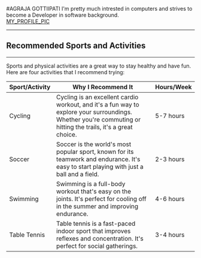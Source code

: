 #AGRAJA GOTTIIPATI
I'm pretty much intrested in computers and strives to become a Developer in software background.
<br>
[MY_PROFILE_PIC](https://github.com/Argon07/my2-Gottipati/blob/main/WhatsApp%20Image%202023-09-05%20at%205.49.10%20PM.jpeg)

---

## Recommended Sports and Activities

---

Sports and physical activities are a great way to stay healthy and have fun. Here are four activities that I recommend trying:

| Sport/Activity  | Why I Recommend It                  | Hours/Week |
|-----------------|------------------------------------|------------|
| Cycling         | Cycling is an excellent cardio workout, and it's a fun way to explore your surroundings. Whether you're commuting or hitting the trails, it's a great choice. | 5-7 hours  |
| Soccer          | Soccer is the world's most popular sport, known for its teamwork and endurance. It's easy to start playing with just a ball and a field. | 2-3 hours  |
| Swimming        | Swimming is a full-body workout that's easy on the joints. It's perfect for cooling off in the summer and improving endurance. | 4-6 hours  |
| Table Tennis       | Table tennis is a fast-paced indoor sport that improves reflexes and concentration. It's perfect for social gatherings. | 3-4 hours  |
